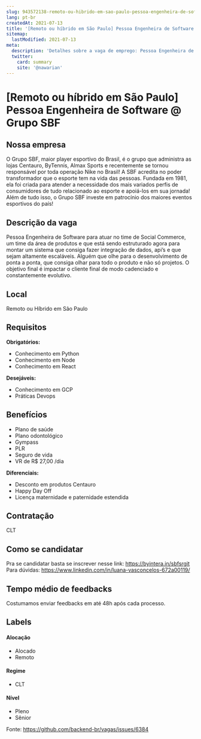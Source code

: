 ```yaml
---
slug: 943572138-remoto-ou-hibrido-em-sao-paulo-pessoa-engenheira-de-software-at-grupo-sbf
lang: pt-br
createdAt: 2021-07-13
title: '[Remoto ou híbrido em São Paulo] Pessoa Engenheira de Software @ Grupo SBF - Vaga de Emprego'
sitemap:
  lastModified: 2021-07-13
meta:
  description: 'Detalhes sobre a vaga de emprego: Pessoa Engenheira de Software para atuar no time de Social Commerce, um time da área de produtos e que está sendo estruturado agora para montar um sistema que consiga fazer integração de dados, api’s e que sejam altamente escaláveis. Alguém que olhe para o desenvolvimento de ponta a ponta, que consiga olhar para todo o produto e não só projetos. O objetivo final é impactar o cliente final de modo cadenciado e constantemente evolutivo.'
  twitter:
    card: summary
    site: '@nawarian'
---
```


# [Remoto ou híbrido em São Paulo] Pessoa Engenheira de Software @ Grupo SBF

## Nossa empresa

O Grupo SBF, maior player esportivo do Brasil, é o grupo que administra as lojas Centauro, ByTennis, Almax Sports e recentemente se tornou responsável por toda operação Nike no Brasil! A SBF acredita no poder transformador que o esporte tem na vida das pessoas. Fundada em 1981, ela foi criada para atender a necessidade dos mais variados perfis de consumidores de tudo relacionado ao esporte e apoiá-los em sua jornada! Além de tudo isso, o Grupo SBF investe em patrocínio dos maiores eventos esportivos do país!

## Descrição da vaga

Pessoa Engenheira de Software para atuar no time de Social Commerce, um time da área de produtos e que está sendo estruturado agora para montar um sistema que consiga fazer integração de dados, api’s e que sejam altamente escaláveis. Alguém que olhe para o desenvolvimento de ponta a ponta, que consiga olhar para todo o produto e não só projetos. O objetivo final é impactar o cliente final de modo cadenciado e constantemente evolutivo.


## Local

Remoto ou Híbrido em São Paulo

## Requisitos

**Obrigatórios:**
- Conhecimento em Python
- Conhecimento em Node
- Conhecimento em React


**Desejáveis:**
- Conhecimento em GCP
- Práticas Devops


## Benefícios

- Plano de saúde
- Plano odontológico
- Gympass
- PLR
- Seguro de vida
- VR de R$ 27,00 /dia


**Diferenciais:**
- Desconto em produtos Centauro
- Happy Day Off
- Licença maternidade e paternidade estendida


## Contratação

CLT

## Como se candidatar

Pra se candidatar basta se inscrever nesse link: https://byintera.in/sbfsrgit
Para dúvidas: https://www.linkedin.com/in/luana-vasconcelos-672a00119/


## Tempo médio de feedbacks

Costumamos enviar feedbacks em até 48h após cada processo.


## Labels
<!-- retire os labels que não fazem sentido à vaga -->

#### Alocação
- Alocado
- Remoto

#### Regime
- CLT


#### Nível
- Pleno
- Sênior





Fonte: https://github.com/backend-br/vagas/issues/6384